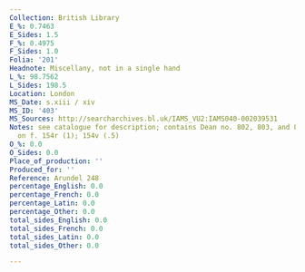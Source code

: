 ```yaml
---
Collection: British Library
E_%: 0.7463
E_Sides: 1.5
F_%: 0.4975
F_Sides: 1.0
Folia: '201'
Headnote: Miscellany, not in a single hand
L_%: 98.7562
L_Sides: 198.5
Location: London
MS_Date: s.xiii / xiv
MS_ID: '403'
MS_Sources: http://searcharchives.bl.uk/IAMS_VU2:IAMS040-002039531
Notes: see catalogue for description; contains Dean no. 802, 803, and 812 ; English
  on f. 154r (1); 154v (.5)
O_%: 0.0
O_Sides: 0.0
Place_of_production: ''
Produced_for: ''
Reference: Arundel 248
percentage_English: 0.0
percentage_French: 0.0
percentage_Latin: 0.0
percentage_Other: 0.0
total_sides_English: 0.0
total_sides_French: 0.0
total_sides_Latin: 0.0
total_sides_Other: 0.0

---
```

